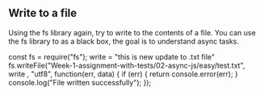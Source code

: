 ## Write to a file
Using the fs library again, try to write to the contents of a file.
You can use the fs library to as a black box, the goal is to understand async tasks.

const fs = require("fs");
write = "this is new update to .txt file"
fs.writeFile("Week-1-assignment-with-tests/02-async-js/easy/test.txt", write , "utf8", function(err, data) {
   if (err) {
      return console.error(err);
   }
   console.log("File written successfully");
});
